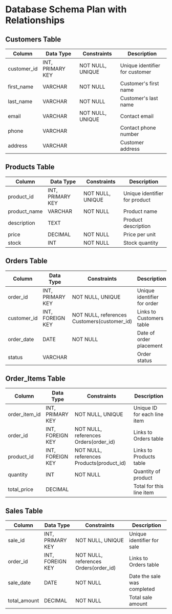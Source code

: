 # Database Schema Plan with Relationships

## Customers Table

| Column      | Data Type         | Constraints           | Description                           |
|-------------|-------------------|-----------------------|---------------------------------------|
| customer_id | INT, PRIMARY KEY  | NOT NULL, UNIQUE      | Unique identifier for customer        |
| first_name  | VARCHAR           | NOT NULL              | Customer's first name                 |
| last_name   | VARCHAR           | NOT NULL              | Customer's last name                  |
| email       | VARCHAR           | NOT NULL, UNIQUE      | Contact email                         |
| phone       | VARCHAR           |                       | Contact phone number                  |
| address     | VARCHAR           |                       | Customer address                      |

## Products Table

| Column      | Data Type         | Constraints           | Description                           |
|-------------|-------------------|-----------------------|---------------------------------------|
| product_id  | INT, PRIMARY KEY  | NOT NULL, UNIQUE      | Unique identifier for product         |
| product_name| VARCHAR           | NOT NULL              | Product name                          |
| description | TEXT              |                       | Product description                   |
| price       | DECIMAL           | NOT NULL              | Price per unit                        |
| stock       | INT               | NOT NULL              | Stock quantity                        |

## Orders Table

| Column      | Data Type         | Constraints                       | Description                           |
|-------------|-------------------|-----------------------------------|---------------------------------------|
| order_id    | INT, PRIMARY KEY  | NOT NULL, UNIQUE                  | Unique identifier for order           |
| customer_id | INT, FOREIGN KEY  | NOT NULL, references Customers(customer_id) | Links to Customers table              |
| order_date  | DATE              | NOT NULL                          | Date of order placement               |
| status      | VARCHAR           |                                   | Order status                          |

## Order_Items Table

| Column       | Data Type        | Constraints                               | Description                           |
|--------------|------------------|-------------------------------------------|---------------------------------------|
| order_item_id| INT, PRIMARY KEY | NOT NULL, UNIQUE                          | Unique ID for each line item          |
| order_id     | INT, FOREIGN KEY | NOT NULL, references Orders(order_id)     | Links to Orders table                 |
| product_id   | INT, FOREIGN KEY | NOT NULL, references Products(product_id) | Links to Products table               |
| quantity     | INT              | NOT NULL                                  | Quantity of product                   |
| total_price  | DECIMAL          |                                           | Total for this line item              |

## Sales Table

| Column       | Data Type        | Constraints                       | Description                           |
|--------------|------------------|-----------------------------------|---------------------------------------|
| sale_id      | INT, PRIMARY KEY | NOT NULL, UNIQUE                  | Unique identifier for sale            |
| order_id     | INT, FOREIGN KEY | NOT NULL, references Orders(order_id) | Links to Orders table                 |
| sale_date    | DATE             | NOT NULL                          | Date the sale was completed           |
| total_amount | DECIMAL          | NOT NULL                          | Total sale amount                     |

